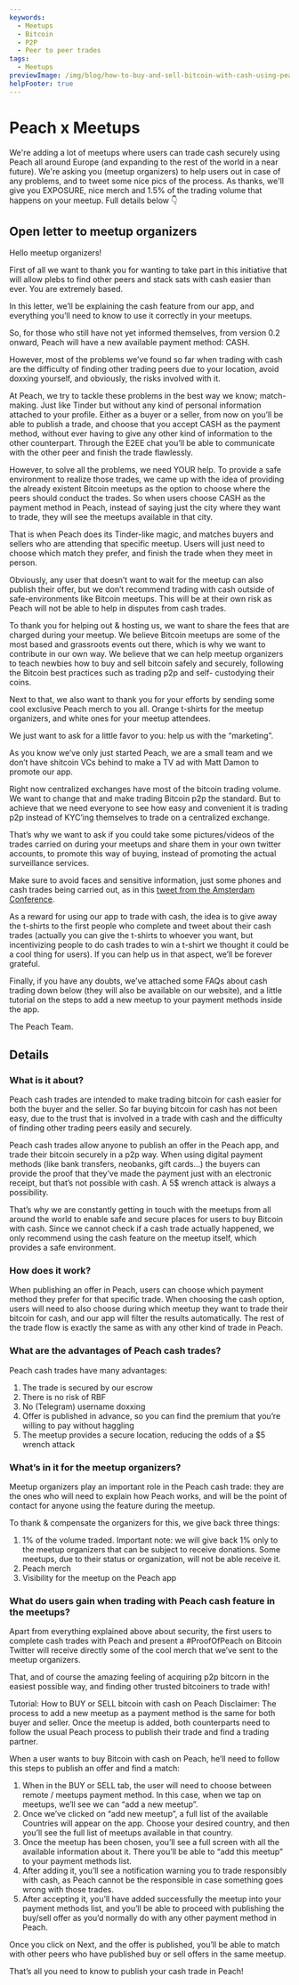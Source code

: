 ```yaml
---
keywords:
  - Meetups
  - Bitcoin
  - P2P
  - Peer to peer trades
tags:
  - Meetups
previewImage: /img/blog/how-to-buy-and-sell-bitcoin-with-cash-using-peach/teaser.jpg
helpFooter: true
---
```

# Peach x Meetups

We're adding a lot of meetups where users can trade cash securely using Peach all around Europe (and expanding to
the rest of the world in a near future). We're asking you (meetup organizers) to help users out in case of any problems, and to
tweet some nice pics of the process. As thanks, we'll give you EXPOSURE, nice merch and 1.5% of the trading volume that
happens on your meetup. Full details below 👇

## Open letter to meetup organizers

Hello meetup organizers!

First of all we want to thank you for wanting to take part in this initiative that will allow plebs to find other peers and stack sats with cash easier
than ever. You are extremely based.

In this letter, we’ll be explaining the cash feature from our app, and everything you’ll need to know to use it correctly in your meetups.

So, for those who still have not yet informed themselves, from version 0.2 onward, Peach will have a new available payment method: CASH.

However, most of the problems we’ve found so far when trading with cash are the difficulty of finding other trading peers due to your location,
avoid doxxing yourself, and obviously, the risks involved with it.

At Peach, we try to tackle these problems in the best way we know; match-making.
Just like Tinder but without any kind of personal information attached to your profile. Either as a buyer or a seller, from now on you’ll be able to
publish a trade, and choose that you accept CASH as the payment method, without ever having to give any other kind of information to the other
counterpart. Through the E2EE chat you’ll be able to communicate with the other peer and finish the trade flawlessly.

However, to solve all the problems, we need YOUR help. To provide a safe environment to realize those trades, we came up with the idea of
providing the already existent Bitcoin meetups as the option to choose where the peers should conduct the trades. So when users choose CASH
as the payment method in Peach, instead of saying just the city where they want to trade, they will see the meetups available in that city.

That is when Peach does its Tinder-like magic, and matches buyers and sellers who are attending that specific meetup. Users will just need to
choose which match they prefer, and finish the trade when they meet in person.

Obviously, any user that doesn’t want to wait for the meetup can also publish their offer, but we don’t recommend trading with cash outside of
safe-environments like Bitcoin meetups. This will be at their own risk as Peach will not be able to help in disputes from cash trades.

To thank you for helping out & hosting us, we want to share the fees that are charged during your meetup. We believe Bitcoin meetups are some
of the most based and grassroots events out there, which is why we want to contribute in our own way. We believe that we can help meetup
organizers to teach newbies how to buy and sell bitcoin safely and securely, following the Bitcoin best practices such as trading p2p and self-
custodying their coins.

Next to that, we also want to thank you for your efforts by sending some cool exclusive Peach merch to you all. Orange t-shirts for the meetup
organizers, and white ones for your meetup attendees.

We just want to ask for a little favor to you: help us with the “marketing”.

As you know we’ve only just started Peach, we are a small team and we don’t have shitcoin VCs behind to make a TV ad with Matt Damon to
promote our app.

Right now centralized exchanges have most of the bitcoin trading volume. We want to change that and make trading Bitcoin p2p the standard.
But to achieve that we need everyone to see how easy and convenient it is trading p2p instead of KYC’ing themselves to trade on a centralized
exchange.

That’s why we want to ask if you could take some pictures/videos of the trades carried on during your meetups and share them in your own
twitter accounts, to promote this way of buying, instead of promoting the actual surveillance services.

Make sure to avoid faces and sensitive information, just some phones and cash trades being carried out, as in this [tweet from the Amsterdam
Conference](https://twitter.com/peachbitcoin/status/1580501011487072256).

As a reward for using our app to trade with cash, the idea is to give away the t-shirts to the first people who complete and tweet about their cash
trades (actually you can give the t-shirts to whoever you want, but incentivizing people to do cash trades to win a t-shirt we thought it could be a
cool thing for users).
If you can help us in that aspect, we’ll be forever grateful.

Finally, if you have any doubts, we’ve attached some FAQs about cash trading down below (they will also be available on our website), and a
little tutorial on the steps to add a new meetup to your payment methods inside the app.

The Peach Team.

## Details

### What is it about?

Peach cash trades are intended to make trading bitcoin for cash easier for both the buyer and the seller.
So far buying bitcoin for cash has not been easy, due to the trust that is involved in a trade with cash and the difficulty of finding other trading
peers easily and securely.

Peach cash trades allow anyone to publish an offer in the Peach app, and trade their bitcoin securely in a p2p way. When using digital payment
methods (like bank transfers, neobanks, gift cards…) the buyers can provide the proof that they’ve made the payment just with an electronic
receipt, but that’s not possible with cash. A 5$ wrench attack is always a possibility.

That’s why we are constantly getting in touch with the meetups from all around the world to enable safe and secure places for users to buy
Bitcoin with cash.
Since we cannot check if a cash trade actually happened, we only recommend using the cash feature on the meetup itself, which provides a safe
environment.

### How does it work?

When publishing an offer in Peach, users can choose which payment method they prefer for that specific trade. When choosing the cash option,
users will need to also choose during which meetup they want to trade their bitcoin for cash, and our app will filter the results automatically.
The rest of the trade flow is exactly the same as with any other kind of trade in Peach.

### What are the advantages of Peach cash trades?

Peach cash trades have many advantages:

1. The trade is secured by our escrow
2. There is no risk of RBF
3. No (Telegram) username doxxing
4. Offer is published in advance, so you can find the premium that you’re willing to pay without haggling
5. The meetup provides a secure location, reducing the odds of a $5 wrench attack

### What’s in it for the meetup organizers?

Meetup organizers play an important role in the Peach cash trade: they are the ones who will need to explain how Peach works, and will be the
point of contact for anyone using the feature during the meetup.

To thank & compensate the organizers for this, we give back three things:

1. 1% of the volume traded. Important note: we will give back 1% only to the meetup organizers that can be subject to receive donations. Some meetups, due to their status or organization, will not be able receive it.
2. Peach merch
3. Visibility for the meetup on the Peach app

### What do users gain when trading with Peach cash feature in the meetups?

Apart from everything explained above about security, the first users to complete cash trades with Peach and present a #ProofOfPeach on
Bitcoin Twitter will receive directly some of the cool merch that we’ve sent to the meetup organizers.

That, and of course the amazing feeling of acquiring p2p bitcorn in the easiest possible way, and finding other trusted bitcoiners to trade with!

Tutorial: How to BUY or SELL bitcoin with cash on Peach
Disclaimer: The process to add a new meetup as a payment method is the same for both buyer and seller. Once the meetup is added, both counterparts need to follow the usual Peach process to publish their trade and find a trading partner.

When a user wants to buy Bitcoin with cash on Peach, he’ll need to follow this steps to publish an offer and find a match:

1. When in the BUY or SELL tab, the user will need to choose between remote / meetups payment method. In this case, when we tap on meetups, we’ll see we can “add a new meetup”.
2. Once we’ve clicked on “add new meetup”, a full list of the available Countries will appear on the app. Choose your desired country, and then you’ll see the full list of meetups available in that country.
3. Once the meetup has been chosen, you’ll see a full screen with all the available information about it. There you’ll be able to “add this meetup” to your payment methods list.
4. After adding it, you’ll see a notification warning you to trade responsibly with cash, as Peach cannot be the responsible in case something goes wrong with those trades.
5. After accepting it, you’ll have added successfully the meetup into your payment methods list, and you’ll be able to proceed with publishing the buy/sell offer as you’d normally do with any other payment method in Peach.

Once you click on Next, and the offer is published, you’ll be able to match with other peers who have published buy or sell offers in the same meetup.

That’s all you need to know to publish your cash trade in Peach!
